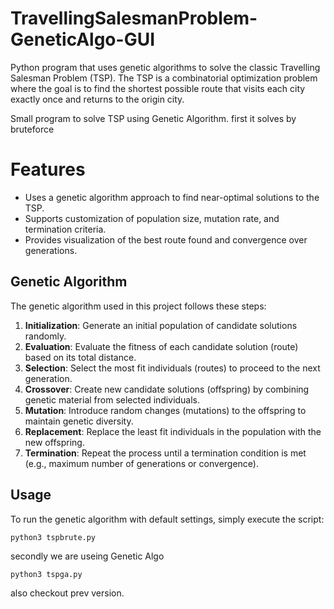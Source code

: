 # TravellingSalesmanProblem-GeneticAlgo-GUI

Python program that uses genetic algorithms to solve the classic Travelling Salesman Problem (TSP). The TSP is a combinatorial optimization problem where the goal is to find the shortest possible route that visits each city exactly once and returns to the origin city.

Small program to solve TSP using Genetic Algorithm.
first it solves by bruteforce

# Features

- Uses a genetic algorithm approach to find near-optimal solutions to the TSP.
- Supports customization of population size, mutation rate, and termination criteria.
- Provides visualization of the best route found and convergence over generations.

## Genetic Algorithm

The genetic algorithm used in this project follows these steps:

1. **Initialization**: Generate an initial population of candidate solutions randomly.
2. **Evaluation**: Evaluate the fitness of each candidate solution (route) based on its total distance.
3. **Selection**: Select the most fit individuals (routes) to proceed to the next generation.
4. **Crossover**: Create new candidate solutions (offspring) by combining genetic material from selected individuals.
5. **Mutation**: Introduce random changes (mutations) to the offspring to maintain genetic diversity.
6. **Replacement**: Replace the least fit individuals in the population with the new offspring.
7. **Termination**: Repeat the process until a termination condition is met (e.g., maximum number of generations or convergence).

## Usage

To run the genetic algorithm with default settings, simply execute the script:

`python3 tspbrute.py `

secondly we are useing Genetic Algo

` python3 tspga.py `


also checkout prev version.
